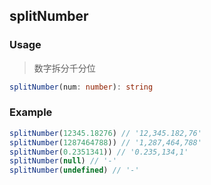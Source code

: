 ## splitNumber

### Usage

> 数字拆分千分位

```ts
splitNumber(num: number): string
```

### Example

```js
splitNumber(12345.18276) // '12,345.182,76'
splitNumber(1287464788)) // '1,287,464,788'
splitNumber(0.2351341)) // '0.235,134,1'
splitNumber(null) // '-'
splitNumber(undefined) // '-'
```
